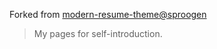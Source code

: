 Forked from [modern-resume-theme@sproogen](https://github.com/sproogen/modern-resume-theme)

> My pages for self-introduction.
